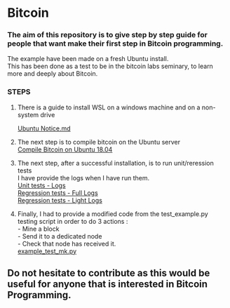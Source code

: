 # Bitcoin

### The aim of this repository is to give step by step guide for people that want make their first step in Bitcoin programming.  
The example have been made on a fresh Ubuntu install.  
This has been done as a test to be in the bitcoin labs seminary, to learn more and deeply about Bitcoin. 

### **STEPS**

1. There is a guide to install WSL on a windows machine and on a non-system drive

    [Ubuntu Notice.md](https://github.com/nourou4them/bitcoin/blob/main/Ubuntu%20Notice.md)  

2. The next step is to compile bitcoin on the Ubuntu server  
    [Compile Bitcoin on Ubuntu 18.04](https://github.com/nourou4them/bitcoin/blob/main/Compile%20Bitcoin%20on%20Ubuntu%2018.04.md#compile-bitcoin-on-ubuntu-1804)  

3. The next step, after a successful installation, is to run unit/reression tests  
I have provide the logs when I have run them.  
    [Unit tests - Logs](https://github.com/nourou4them/bitcoin/blob/main/Unit%20tests%20-%20Logs.md)  
    [Regression tests - Full Logs](https://github.com/nourou4them/bitcoin/blob/main/Regression%20tests%20-%20All%20Logs.md#regression-tests---logs)  
    [Regression tests - Light Logs](https://github.com/nourou4them/bitcoin/blob/main/Regression%20tests%20-%20Light%20Logs.md)  

4. Finally, I had to provide a modified code from the test_example.py testing script in order to do 3 actions :  
        - Mine a block  
        - Send it to a dedicated node  
        - Check that node has received it.  
    [example_test_mk.py](https://github.com/nourou4them/bitcoin/blob/main/example_test_mk.py)

## Do not hesitate to contribute as this would be useful for anyone that is interested in Bitcoin Programming.
